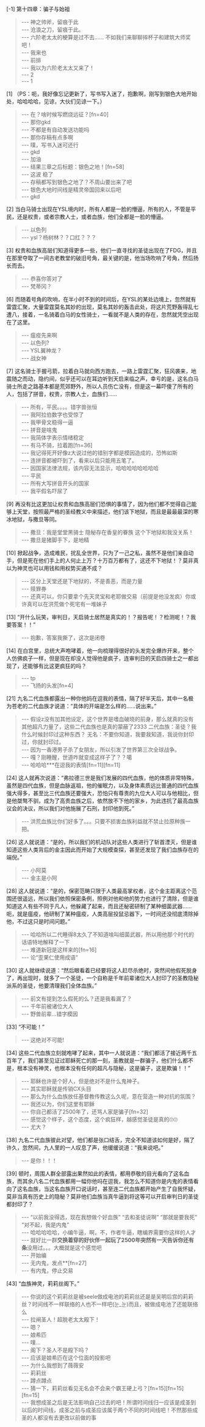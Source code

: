 
[-1] 第十四章：骗子与始祖
>--- 神之帅斧，留痕于此<br>
>--- 沧浪之刀，留痕于此。<br>
>--- 六阶老太太的梗算是过不去……
不如我们来聊聊摔杯子和建筑大师奖吧！<br>
>--- 我来也<br>
>--- 前排<br>
>--- 我以为六阶老太太又来了！<br>
>--- 2<br>
>--- 1<br>

[1] （PS：呃，我好像忘记更新了，写书写入迷了，抱歉啊，刚写到银色大地开始处，哈哈哈哈，见谅，大伙们见谅一下。）
>--- 在？啥时候写燃烧远征？[fn=40]<br>
>--- 那你gkd<br>
>--- 不都是有自动发送功能吗<br>
>--- 那你存稿有点多啊<br>
>--- 噗，写书入迷可还行<br>
>--- gkd<br>
>--- 加油<br>
>--- 结果三章之后标题：银色之地！[fn=58]<br>
>--- 这波 稳了<br>
>--- 存稿都写到银色之地了？不周山要出来了吧<br>
>--- 银色大地时间线是精灵帝国回来以后吧<br>
>--- gkd<br>

[2] 当白马骑士出现在YSL境内时，所有人都是一脸的懵逼，所有的人，不管是平民，还是权贵，或者宗教人士，或者血族，他们全都是一脸的懵逼。
>--- 以色列<br>
>--- ysl？杨树林？？口红？？？<br>

[3] 权贵和血族高层们知道得更多一些，他们一直寻找的圣徒出现在了FDG，并且在那里夺取了一间古老教堂的破旧号角，最关键的是，他当场吹响了号角，然后扬长而去。
>--- 恭喜你答对了<br>
>--- 梵蒂冈？<br>

[6] 而随着号角的吹响，在半小时不到的时间后，在YSL的某处边境上，忽然就有雷霆汇聚，大量雷霆莫名其妙的出现，莫名其妙的轰击此处，将这片荒野轰得乱七遭八，接着，一名骑着白马的女性骑士，一看就不是人类的存在，忽然就凭空出现在了这里。
>--- 瘟疫先来啊<br>
>--- 以色列?<br>
>--- YSL翼神龙？<br>
>--- 战女神<br>

[7] 这名骑士手握弓箭，拉着白马就向西方跑去，一路上雷霆汇聚，狂风袭来，地震随之而动，隐约间，似乎还可以在耳边听到天启来临之声，幸亏的是，这名白马骑士所走之路基本都是荒郊野外，所以人员伤亡没有，但是这一幕吓傻了所有的人，包括了拼音，权贵，宗教人士，血族们……
>--- 所有，平民。。。。错字兽张恒<br>
>--- 我阿拉伯数字也受惊了<br>
>--- 我甲骨文稳得一逼<br>
>--- 拼音是啥鬼<br>
>--- 我简体字表示情绪稳定<br>
>--- 有马不骑，拉着跑[fn=36]<br>
>--- 我记得死开好像z大说过他的错别字都是模因造成的，恐怖如斯<br>
>--- 连拼音都被吓到了，看来以后只能用五笔了。<br>
>--- 因国家法律法规，该内容无法显示，哈哈哈哈哈哈哈哈<br>
>--- 平民<br>
>--- 所有大写拼音开头的国家<br>
>--- 我平假名吓尿了<br>

[9] 再没有比这更加让权贵和血族高层们恐惧的事情了，因为他们都不觉得自己能够上天堂，按照最严格的圣经教义中来描述，他们该下地狱，而且是最最最深的寒冰地狱，与撒旦等同。
>--- 撒旦：我是堂堂黑骑士 隐秘存在香皇的眷族 这个下地狱和我没关系！<br>
>--- 撒旦是猪脚手下，是地精<br>

[10] 掀起战争，造成难民，扰乱全世界，只为了一己之私，虽然不是他们亲自动手，但是死在他们手上的人何止上万？十万百万都有了，这还不下地狱！？莫非真以为神灵也可以用钱和用权势买通不成？
>--- 区分上天堂还是下地狱的，不是善恶，而是力量<br>
>--- 赎罪券<br>
>--- 还真可以，你只要拿个先天灵宝和老耶做交易（前提是他没发疯）你或许真可以在洪荒做个死宅有一堆妹子<br>

[13] “开什么玩笑，审判日，天启骑士居然是真实的！？报告呢！？检测呢！？我要答案！！”
>--- 抱歉，答案我撕了，这次是闭卷<br>

[14] 在白宫里，总统大声咆哮着，他一向梳理得很好的头发完全爆炸开来，整个人仿佛疯子一样，但是现在却没人觉得他是疯子，连审判日的天启四骑士之一都出现了，还能够有比这更疯狂的吗？
>--- tp<br>
>--- 飞扬的头发[fn=4]<br>

[21] 九名二代血族都露出一种你他妈在逗我的表情，隔了好半天后，其中一名极为苍老的二代血族才说道：“具体的开端是怎么样的……说出来。”
>--- 假设z没有加其他设定，这个世界是嗜血破晓的前身，那么就真的没有其他超凡力量了，这些二代血族也是真的蒙蔽了2333
二代血族：圣徒？我什么时候封印过这种东西？
无名：不要你知道，我要我知道，我说你封印过，你就封印过。<br>
>--- 因为一香港男子杀了女朋友，所以引发了世界第三次全球战争。<br>
>--- 嘎？刚睡醒，世道咋就变成这样子了？？噶<br>
>--- 哈哈哈***在逗我的表情[fn=11][fn=11]<br>

[24] 这人就再次说道：“弗拉德三世是我们发展的四代血族，他的体质非常特殊，虽然是四代血族，但是血脉返祖，他的催眠力，以及身体素质远比普通的四代血族强大得多，甚至比三代血族还要强大，恐怕只有尊贵的九位大人可以与他相比，但是他桀骜不驯，成为了高贵血族之后，依然放不下他的家乡，为此违抗了最高血族议会的决议，所以我们对他施展了石刑，封印他到死。”
>--- 洪荒血族比你们好多了。。。只要不损害血族利益就不禁止拉原种族一把。<br>

[26] 这人就说道：“是的，所以我们的机动队对这些人类进行了斩首湮灭，但是谁知道这些人类背后的金主因此而开始了大规模查探，甚至还发现了我们血族存在的端倪。”
>--- 小阿莫<br>
>--- 金主是小阿<br>

[28] 这人就说道：“是的，保密范畴只限于人类最高掌权者，这个金主距离这个范围还很遥远，所以我们依照保密条例，照例对他和他的势力也进行了清除，但是谁知道这人有些不同于凡人，他躲藏了起来，而且还秘密研制了某种细菌武器……呃，就是瘟疫，他研制了某种瘟疫，人类高层投鼠忌器下，一时间还没彻底清除掉他，不过这只是时间问题。”
>--- 哈哈所以二代睡得8太久了不知道啥叫细菌武器，所以用他那个时代的话语特地解释了一下<br>
>--- 难道新冠是这样来的[fn=16]<br>
>--- 论“歪果仁使用成语”<br>

[30] 这人就继续说道：“然后眼看着已经要将这人赶尽杀绝时，突然间他假死脱身了，再出现时，就多了一个圣徒，一个自称是千年前辈诸位大人封印了的圣教隐秘派系的圣徒，他要清理我们全体血族。”
>--- 前文有提到怎么假死的么？还是我看漏了？<br>
>--- 千年前被诸位大人<br>
>--- 野兽前辈…错字模因<br>

[33] “不可能！”
>--- 这绝对不可能!<br>

[34] 这些二代血族立刻就咆哮了起来，其中一人就说道：“我们都活了接近两千五百年了，我们甚至见证过耶稣死亡的那一刻，圣教就是一群骗子，他们什么都不是，根本没有神灵，也根本没有任何的超凡与隐秘，这是骗子，这是欺骗！！”
>--- 耶稣也许是个好人，但是绝对不是什么鬼神子。<br>
>--- 其实耶稣就是传销CX头目<br>
>--- 那么为什么血族放任基督教传教这么久呢，意在营造一种对抗的氛围？<br>
>--- 我还以为，你们这里有耶稣<br>
>--- 你自己都活了2500年了，还骂人家是骗子[fn=32]<br>
>--- 感觉这个样子，这个态度，这个疯狂样，越感觉圣徒是真的🙄🙄<br>
>--- 尤大？<br>

[38] 九名二代血族彼此对望，他们都是张口结舌，完全不知道该如何是好，隔了许久，忽然间，九人里的一人叹息了声，他缓缓说道：“我来说吧。”
>--- 是你！！！<br>

[39] 顿时，周围人群全部露出果然如此的表情，都用恭敬的目光看向了这名血族，而其余八名二代血族都用一幅你他吗在逗我，我怎么不知道你是内鬼的表情看向了这名血族，当这名血族开口说话时，甚至连二代血族都开始产生了自我怀疑，莫非当真有历史上的隐秘？莫非他们血族当真牛逼到将这等可以开启审判日的圣徒都封印了？
>--- “以前我没得选，现在我想做个好血族”
“去和圣徒说啊”
“那就是要我死”
“对不起，我是内鬼”<br>
>--- 哈哈哈哈哈，小编牛逼，啊，不，作者牛逼，瞎编界需要你这样的人才<br>
>--- 就好比一群**交换着穿的好伙伴一起玩了2500年突然有一天告诉你还有条**没用过。。。大概就是这个感觉吧<br>
>--- 开始编<br>
>--- 无内鬼，发点**[fn=27]<br>
>--- 有内鬼，停止交易<br>

[43] “血族神灵，莉莉丝阁下。”
>--- 你说的这个莉莉丝是被seele做成电池的莉莉丝还是是吴明后宫的莉莉丝？时间线不一样联络的人也不一样吧(눈_눈)而且，被做成电池了还能联络么<br>
>--- 拉闸圣人！超脱老太太殿下！<br>
>--- 嗯？<br>
>--- 娘希匹<br>
>--- 噗…<br>
>--- 阁下？圣人不是殿下吗？<br>
>--- 应该是娘希匹在这个位面的投影吧<br>
>--- 为什么我想到了薇薇安<br>
>--- 莉莉丝<br>
>--- 蹲点蹲点<br>
>--- 猜一下，莉莉丝看见无名会不会来个霸王硬上弓？[fn=15][fn=15][fn=15]<br>
>--- 我想成圣之后是无法影响自己过去的吧！所谓时间线归一应该是成圣到以后的时间线，成圣之前与成圣应该属于两个不同的时间线吧！不然那些成圣的人都没有去更改以前做的事<br>
